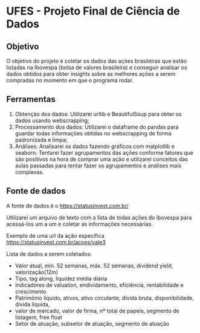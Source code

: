 # UFES - Projeto Final de Ciência de Dados

## Objetivo

O objetivo do projeto é coletar os dados das ações brasileiras que estão listadas na Ibovespa (bolsa de valores brasileira) e conseguir analisar os dados obtidos para obter insights sobre as melhores ações a serem compradas no momento em que o programa rodar.

## Ferramentas

1. Obtenção dos dados: Utilizarei urllib e BeautifulSoup para obter os dados usando webscrapping;
2. Processamento dos dados: Utilizarei o dataframe do pandas para guardar todas informações obtidas no webscrapping de forma padronizada e limpa;
3. Análises: Analisarei os dados fazendo gráficos com matplotlib e seaborn. Tentarei fazer agrupamentos das ações conforme fatores que são positivos na hora de comprar uma ação e utilizarei conceitos das aulas passadas para tentar fazer os agrupamentos e análises mais complexas.

## Fonte de dados

A fonte de dados é o https://statusinvest.com.br/

Utilizarei um arquivo de texto com a lista de todas ações do ibovespa para acessá-los um a um e coletar as informações necessárias. 

Exemplo de uma url da ação específica https://statusinvest.com.br/acoes/vale3

Lista de dados a serem coletados:
- Valor atual, mín. 52 semanas, máx. 52 semanas, dividend yield, valorização(12m)
- Tipo, tag along, liquidez média diária
- Indicadores de valuation, endividamento, eficiência, rentabilidade e crescimento
- Patrimônio líquido, ativos, ativo circulante, dívida bruta, disponibilidade, dívida líquida,
- valor de mercado, valor de firma, nº total de papeis, segmento de listagem, free float
- Setor de atuação, subsetor de atuação, segmento de atuação
